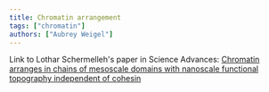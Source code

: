 ```yaml
---
title: Chromatin arrangement
tags: ["chromatin"]
authors: ["Aubrey Weigel"]
---
```


Link to Lothar Schermelleh's paper in Science Advances: [Chromatin arranges in chains of mesoscale domains with nanoscale functional topography independent of cohesin](https://www.science.org/doi/10.1126/sciadv.aba8811)
